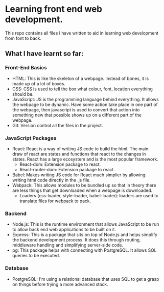# Learning front end web development.

This repo contains all files I have written to aid in learning web development from font to back.

## What I have learnt so far:

### Front-End Basics

- HTML: This is like the skeleton of a webpage. Instead of bones, it is made up of a lot of boxes.
- CSS: CSS is used to tell the box what colour, font, location everything should be.
- JavaScript: JS is the programming language behind everything. It allows the webpage to be dynamic. Have some action take place in one part of the webpage, then javascript is used to convert that action into something new that possible shows up on a different part of the webpage.
- Git: Version control all the files in the project.

### JavaScript Packages

- React: React is a way of writing JS code to build the html. The main draw of react are states and functions that react to the changes in states. React has a large ecosystem and is the most popular framework.
  - React-dom: Extension package to react.
  - React-router-dom: Extension package to react.
- Babel: Makes writing JS code for React much simplier by allowing writing html code directly in the .js file.
- Webpack: This allows modules to be bundled up so that in theory there are less things that get downloaded when a webpage is downloaded.
  - Loaders (css-loader, style-loader, babel-loader): loaders are used to translate files for webpack to pack.

### Backend

- Node.js: This is the runtime environment that allows JavaScript to be run to allow back end web applications to be built on it.
- Express: This is a package that sits on top of Node.js and helps simplify the backend development process. It does this through routing, middleware handling and simplifying server-side code.
- pg: This package helps with connecting with PostgreSQL. It allows SQL queries to be executed.

### Database

- PostgreSQL: I'm using a relational database that uses SQL to get a grasp on things before trying a more advanced stack.

<!--
DROP TABLE pokemon;

CREATE TABLE pokemon (
PokedexNumber INT,
Name VARCHAR(255),
Form VARCHAR(255),
Type1 VARCHAR(255),
Type2 VARCHAR(255),
Ability1 VARCHAR(255),
Ability2 VARCHAR(255),
HiddenAbility VARCHAR(255),
HP INT,
Att INT,
Def INT,
SpA INT,
SpD INT,
Spe INT,
Height VARCHAR(255),
Weight VARCHAR(255),
PokemonImageFilename VARCHAR(255)
);

\COPY pokemon FROM 'C:/Users/kwong/Desktop/websiteDev/BasicWebDevelopment/pokemonAssets/PokemonStats.csv' WITH (FORMAT csv, HEADER true);
-->
